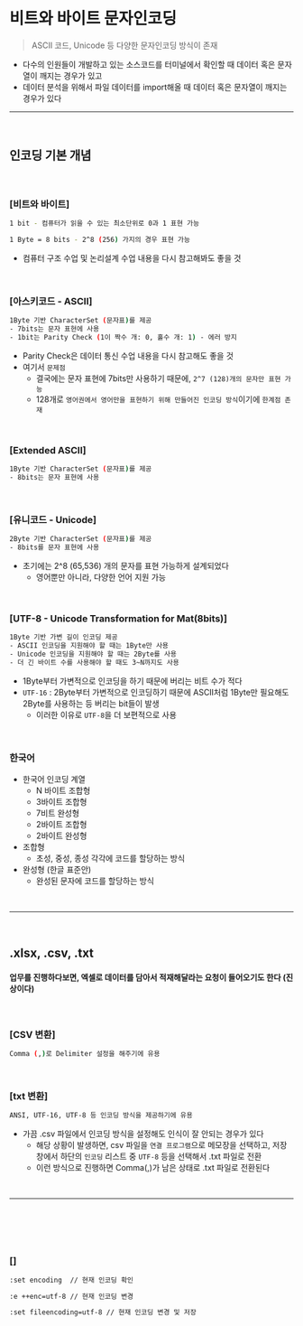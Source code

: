 # 비트와 바이트 문자인코딩
> ASCII 코드, Unicode 등 다양한 문자인코딩 방식이 존재
* 다수의 인원들이 개발하고 있는 소스코드를 터미널에서 확인할 때 데이터 혹은 문자열이 깨지는 경우가 있고
* 데이터 분석을 위해서 파일 데이터를 import해올 때 데이터 혹은 문자열이 깨지는 경우가 있다

<hr>
<br>

## 인코딩 기본 개념
#### 

<br>

### [비트와 바이트]
```bash
1 bit - 컴퓨터가 읽을 수 있는 최소단위로 0과 1 표현 가능

1 Byte = 8 bits - 2^8 (256) 가지의 경우 표현 가능
```
* 컴퓨터 구조 수업 및 논리설계 수업 내용을 다시 참고해봐도 좋을 것

<br>

### [아스키코드 - ASCII]

```bash
1Byte 기반 CharacterSet (문자표)를 제공
- 7bits는 문자 표현에 사용
- 1bit는 Parity Check (1이 짝수 개: 0, 홀수 개: 1) - 에러 방지
```
* Parity Check은 데이터 통신 수업 내용을 다시 참고해도 좋을 것
* 여기서 ```문제점```
  * 결국에는 문자 표현에 7bits만 사용하기 때문에, ```2^7 (128)개의 문자만 표현 가능```
  * 128개로 ```영어권에서 영어만을 표현하기 위해 만들어진 인코딩 방식```이기에 ```한계점 존재```
 
<br>

### [Extended ASCII]

```bash
1Byte 기반 CharacterSet (문자표)를 제공
- 8bits는 문자 표현에 사용
```

<br>

### [유니코드 - Unicode]

```bash
2Byte 기반 CharacterSet (문자표)를 제공
- 8bits를 문자 표현에 사용
```
* 초기에는 2^8 (65,536) 개의 문자를 표현 가능하게 설계되었다
  * 영어뿐만 아니라, 다양한 언어 지원 가능

<br>

### [UTF-8 - Unicode Transformation for Mat(8bits)]

```bash
1Byte 기반 가변 길이 인코딩 제공
- ASCII 인코딩을 지원해야 할 때는 1Byte만 사용
- Unicode 인코딩을 지원해야 할 때는 2Byte를 사용
- 더 긴 바이트 수를 사용해야 할 때도 3~N까지도 사용 
```
* 1Byte부터 가변적으로 인코딩을 하기 때문에 버리는 비트 수가 적다
* ```UTF-16``` : 2Byte부터 가변적으로 인코딩하기 때문에 ASCII처럼 1Byte만 필요해도 2Byte를 사용하는 등 버리는 bit들이 발생
  * 이러한 이유로 ```UTF-8```을 더 보편적으로 사용

<br>

### 한국어
* 한국어 인코딩 계열
  * N 바이트 조합형
  * 3바이트 조합형
  * 7비트 완성형
  * 2바이트 조합형
  * 2바이트 완성형
* 조합형
  * 초성, 중성, 종성 각각에 코드를 할당하는 방식
* 완성형 (한글 표준안)
  * 완성된 문자에 코드를 할당하는 방식

<br>
<hr>
<br>

## .xlsx, .csv, .txt
#### 업무를 진행하다보면, 엑셀로 데이터를 담아서 적재해달라는 요청이 들어오기도 한다 (진상이다)

<br>

### [CSV 변환]
```bash
Comma (,)로 Delimiter 설정을 해주기에 유용
```

<br>

### [txt 변환]
```bash
ANSI, UTF-16, UTF-8 등 인코딩 방식을 제공하기에 유용
```
* 가끔 .csv 파일에서 인코딩 방식을 설정해도 인식이 잘 안되는 경우가 있다
  * 해당 상황이 발생하면, csv 파일을 `연결 프로그램`으로 메모장을 선택하고, 저장창에서 하단의 `인코딩` 리스트 중 `UTF-8` 등을 선택해서 .txt 파일로 전환
  * 이런 방식으로 진행하면 Comma(,)가 남은 상태로 .txt 파일로 전환된다

<br>
<hr>
<br>

##
####

<br>

### []
```bash
:set encoding  // 현재 인코딩 확인

:e ++enc=utf-8 // 현재 인코딩 변경

:set fileencoding=utf-8 // 현재 인코딩 변경 및 저장
```

